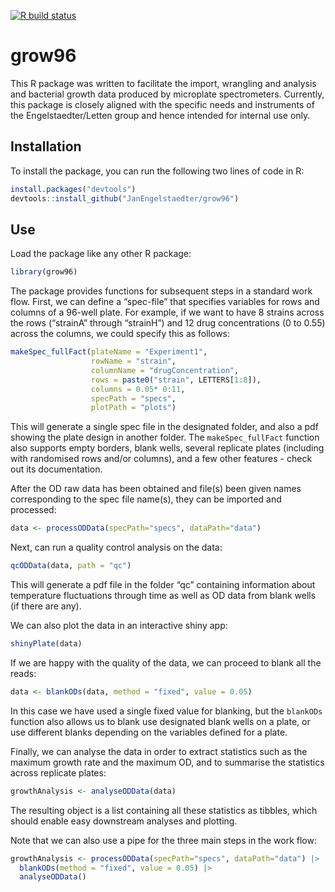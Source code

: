
<!-- README.md is generated from README.Rmd. Please edit that file -->
<!-- badges: start -->

[![R build
status](https://github.com/JanEngelstaedter/grow96/workflows/R-CMD-check/badge.svg)](https://github.com/JanEngelstaedter/grow96/actions)
<!-- badges: end -->

# grow96

This R package was written to facilitate the import, wrangling and
analysis and bacterial growth data produced by microplate spectrometers.
Currently, this package is closely aligned with the specific needs and
instruments of the Engelstaedter/Letten group and hence intended for
internal use only.

## Installation

To install the package, you can run the following two lines of code in
R:

``` r
install.packages("devtools")
devtools::install_github("JanEngelstaedter/grow96")
```

## Use

Load the package like any other R package:

``` r
library(grow96)
```

The package provides functions for subsequent steps in a standard work
flow. First, we can define a “spec-file” that specifies variables for
rows and columns of a 96-well plate. For example, if we want to have 8
strains across the rows (“strainA” through “strainH”) and 12 drug
concentrations (0 to 0.55) across the columns, we could specify this as
follows:

``` r
makeSpec_fullFact(plateName = "Experiment1",
                  rowName = "strain", 
                  columnName = "drugConcentration",
                  rows = paste0("strain", LETTERS[1:8]), 
                  columns = 0.05* 0:11,
                  specPath = "specs",
                  plotPath = "plots")
```

This will generate a single spec file in the designated folder, and also
a pdf showing the plate design in another folder. The
`makeSpec_fullFact` function also supports empty borders, blank wells,
several replicate plates (including with randomised rows and/or
columns), and a few other features - check out its documentation.

After the OD raw data has been obtained and file(s) been given names
corresponding to the spec file name(s), they can be imported and
processed:

``` r
data <- processODData(specPath="specs", dataPath="data")
```

Next, can run a quality control analysis on the data:

``` r
qcODData(data, path = "qc")
```

This will generate a pdf file in the folder “qc” containing information
about temperature fluctuations through time as well as OD data from
blank wells (if there are any).

We can also plot the data in an interactive shiny app:

``` r
shinyPlate(data)
```

If we are happy with the quality of the data, we can proceed to blank
all the reads:

``` r
data <- blankODs(data, method = "fixed", value = 0.05)
```

In this case we have used a single fixed value for blanking, but the
`blankODs` function also allows us to blank use designated blank wells
on a plate, or use different blanks depending on the variables defined
for a plate.

Finally, we can analyse the data in order to extract statistics such as
the maximum growth rate and the maximum OD, and to summarise the
statistics across replicate plates:

``` r
growthAnalysis <- analyseODData(data)
```

The resulting object is a list containing all these statistics as
tibbles, which should enable easy downstream analyses and plotting.

Note that we can also use a pipe for the three main steps in the work
flow:

``` r
growthAnalysis <- processODData(specPath="specs", dataPath="data") |>
  blankODs(method = "fixed", value = 0.05) |>
  analyseODData()
```
